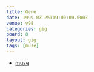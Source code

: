 ```yaml
---
title: Gene
date: 1999-03-25T19:00:00.000Z
venue: v98
categories: gig
board: 8
layout: gig
tags: [muse]
---
```

+ <a href="/wiki/muse">muse</a>